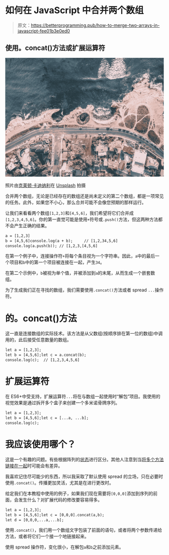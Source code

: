 # 如何在 JavaScript 中合并两个数组

> 原文：<https://betterprogramming.pub/how-to-merge-two-arrays-in-javascript-fee01b3e0ed0>

## 使用。concat()方法或扩展运算符

![](img/b9d7676ba529ecd2e812342ccd248c02.png)

照片由[克莱顿·卡迪纳利](https://unsplash.com/@clayton_cardinalli?utm_source=unsplash&utm_medium=referral&utm_content=creditCopyText)在 [Unsplash](https://unsplash.com/s/photos/merge?utm_source=unsplash&utm_medium=referral&utm_content=creditCopyText) 拍摄

合并两个数组，无论是已经存在的数组还是尚未定义的第二个数组，都是一项常见的任务。此外，如果您不小心，那么合并可能不会像您预期的那样运行。

让我们来看看两个数组`[1,2,3]`和`[4,5,6]`，我们希望将它们合并成`[1,2,3,4,5,6]`。你的第一直觉可能是使用`+`符号或`.push()`方法，但这两种方法都不会产生正确的结果。

```
a = [1,2,3]
b = [4,5,6]console.log(a + b);     // [1,2,34,5,6]
console.log(a.push(b)); // [1,2,3,[4,5,6]
```

在第一个例子中，连接操作符`+`将每个条目视为一个字符串。因此，`a`中的最后一个项目和`b`中的第一个项目被连接在一起，产生`34`。

在第二个示例中，`b`被视为单个值，并被添加到`a`的末尾，从而生成一个嵌套数组。

为了生成我们正在寻找的数组，我们需要使用`.concat()`方法或者 spread `...`操作符。

# 的。concat()方法

这一直是连接数组的实际技术。该方法是从父数组(按顺序排在第一位的数组)中调用的，此后接受任意数量的数组。

```
let a = [1,2,3];
let b = [4,5,6];let c = a.concat(b);
console.log(c);  // [1,2,3,4,5,6]
```

# 扩展运算符

在 ES6+中受支持，扩展运算符`...`将在与数组一起使用时“解包”项目。我使用的视觉效果是通过拆开多个盒子来创建一个多米诺骨牌序列。

```
let a = [1,2,3];
let b = [4,5,6];let c = [...a, ...b];
console.log(c);
```

# 我应该使用哪个？

这是一个有趣的问题。有些根据阵列的[状态](https://stackoverflow.com/questions/48865710/spread-operator-vs-array-concat)进行区分。其他人注意到当[将多个方法链接在一起](https://www.freecodecamp.org/forum/t/concatenation-vs-spread-operators/234234)时可能会有差异。

我喜欢记住尽可能少的东西，所以我采取了默认使用 spread 的立场，只在必要时使用`.concat()`。传播更加灵活，尤其是在进行更改时。

给定我们在本教程中使用的例子，如果我们现在需要将`[0,0,0]`添加到序列的前面，会发生什么？对扩展代码的修改要容易得多。

```
let a = [1,2,3];
let b = [4,5,6];let c = [0,0,0].concat(a,b);
let d = [0,0,0,...a,...b];
```

使用`.concat()`，我们用一个数组文字包装了前面的语句，或者将两个参数传递给方法，或者将它们一个接一个地链接起来。

使用 spread 操作符，变化很小，在解包`a`和`b`之前添加元素。